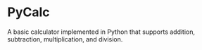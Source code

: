 # PyCalc
A basic calculator implemented in Python that supports addition, subtraction, multiplication, and division.
